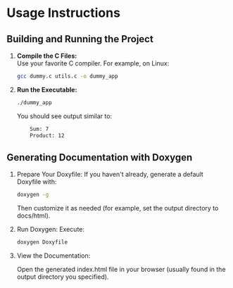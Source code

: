 # Usage Instructions

## Building and Running the Project

1. **Compile the C Files:**  
   Use your favorite C compiler. For example, on Linux:
   ```bash
   gcc dummy.c utils.c -o dummy_app
   ```

2. **Run the Executable:**

    ```bash
    ./dummy_app
    ```

    You should see output similar to:

    ```makefile
        Sum: 7
        Product: 12
    ```

## Generating Documentation with Doxygen

1. Prepare Your Doxyfile:
    If you haven't already, generate a default Doxyfile with:

    ```bash
    doxygen -g
    ```
    Then customize it as needed (for example, set the output directory to docs/html).

2. Run Doxygen:
    Execute:
    
    ```bash
    doxygen Doxyfile
    ```

3. View the Documentation:
    
    Open the generated index.html file in your browser (usually found in the output directory you specified).